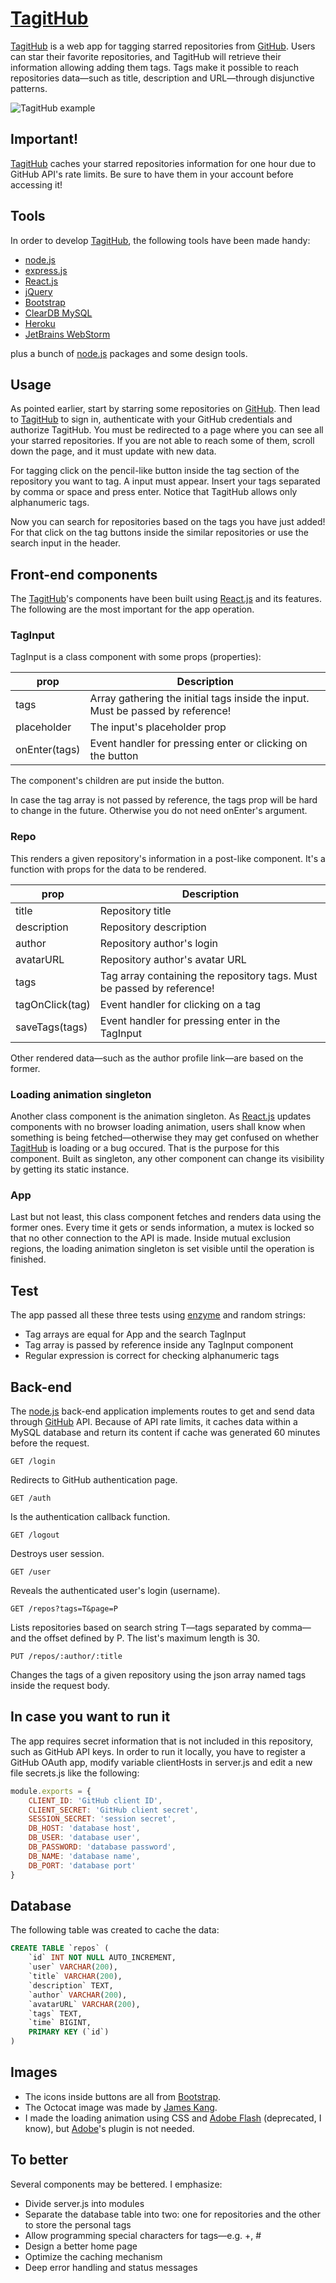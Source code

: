 # [TagitHub]

[TagitHub] is a web app for tagging starred repositories from [GitHub]. Users can star their favorite repositories, and TagitHub will retrieve their information allowing adding them tags. Tags make it possible to reach repositories data—such as title, description and URL—through disjunctive patterns.

![TagitHub example](https://github.com/fil1pe/TagitHub/blob/master/screen.gif)

## Important!

[TagitHub] caches your starred repositories information for one hour due to GitHub API's rate limits. Be sure to have them in your account before accessing it!

## Tools

In order to develop [TagitHub], the following tools have been made handy:

* [node.js]
* [express.js]
* [React.js]
* [jQuery]
* [Bootstrap]
* [ClearDB MySQL]
* [Heroku]
* [JetBrains WebStorm]

plus a bunch of [node.js] packages and some design tools.

## Usage

As pointed earlier, start by starring some repositories on [GitHub]. Then lead to [TagitHub] to sign in, authenticate with your GitHub credentials and authorize TagitHub. You must be redirected to a page where you can see all your starred repositories. If you are not able to reach some of them, scroll down the page, and it must update with new data.

For tagging click on the pencil-like button inside the tag section of the repository you want to tag. A input must appear. Insert your tags separated by comma or space and press enter. Notice that TagitHub allows only alphanumeric tags.

Now you can search for repositories based on the tags you have just added! For that click on the tag buttons inside the similar repositories or use the search input in the header.

## Front-end components

The [TagitHub]'s components have been built using [React.js] and its features. The following are the most important for the app operation.

### TagInput

TagInput is a class component with some props (properties):

| prop | Description |
| ---- | ----------- |
| tags | Array gathering the initial tags inside the input. Must be passed by reference! |
| placeholder | The input's placeholder prop |
| onEnter(tags) | Event handler for pressing enter or clicking on the button |

The component's children are put inside the button.

In case the tag array is not passed by reference, the tags prop will be hard to change in the future. Otherwise you do not need onEnter's argument.

### Repo

This renders a given repository's information in a post-like component. It's a function with props for the data to be rendered.

| prop | Description |
| ---- | ----------- |
| title | Repository title |
| description | Repository description |
| author | Repository author's login |
| avatarURL | Repository author's avatar URL |
| tags | Tag array containing the repository tags. Must be passed by reference! |
| tagOnClick(tag) | Event handler for clicking on a tag |
| saveTags(tags) | Event handler for pressing enter in the TagInput |

Other rendered data—such as the author profile link—are based on the former.

### Loading animation singleton

Another class component is the animation singleton. As [React.js] updates components with no browser loading animation, users shall know when something is being fetched—otherwise they may get confused on whether [TagitHub] is loading or a bug occured. That is the purpose for this component. Built as singleton, any other component can change its visibility by getting its static instance.

### App

Last but not least, this class component fetches and renders data using the former ones. Every time it gets or sends information, a mutex is locked so that no other connection to the API is made. Inside mutual exclusion regions, the loading animation singleton is set visible until the operation is finished.

## Test

The app passed all these three tests using [enzyme] and random strings:

* Tag arrays are equal for App and the search TagInput
* Tag array is passed by reference inside any TagInput component
* Regular expression is correct for checking alphanumeric tags

## Back-end

The [node.js] back-end application implements routes to get and send data through [GitHub] API. Because of API rate limits, it caches data within a MySQL database and return its content if cache was generated 60 minutes before the request.

~~~
GET /login
~~~

Redirects to GitHub authentication page.

~~~
GET /auth
~~~

Is the authentication callback function.

~~~
GET /logout
~~~

Destroys user session.

~~~
GET /user
~~~

Reveals the authenticated user's login (username).

~~~
GET /repos?tags=T&page=P
~~~

Lists repositories based on search string T—tags separated by comma—and the offset defined by P. The list's maximum length is 30.

~~~
PUT /repos/:author/:title
~~~

Changes the tags of a given repository using the json array named tags inside the request body.

## In case you want to run it

The app requires secret information that is not included in this repository, such as GitHub API keys. In order to run it locally, you have to register a GitHub OAuth app, modify variable clientHosts in server.js and edit a new file secrets.js like the following:

~~~javascript
module.exports = {
    CLIENT_ID: 'GitHub client ID',
    CLIENT_SECRET: 'GitHub client secret',
    SESSION_SECRET: 'session secret',
    DB_HOST: 'database host',
    DB_USER: 'database user',
    DB_PASSWORD: 'database password',
    DB_NAME: 'database name',
    DB_PORT: 'database port'
}
~~~

## Database

The following table was created to cache the data:

~~~~sql
CREATE TABLE `repos` (
    `id` INT NOT NULL AUTO_INCREMENT,
    `user` VARCHAR(200),
    `title` VARCHAR(200),
    `description` TEXT,
    `author` VARCHAR(200),
    `avatarURL` VARCHAR(200),
    `tags` TEXT,
    `time` BIGINT,
    PRIMARY KEY (`id`)
)
~~~~

## Images

- The icons inside buttons are all from [Bootstrap].
- The Octocat image was made by [James Kang].
- I made the loading animation using CSS and [Adobe Flash] (deprecated, I know), but [Adobe]'s plugin is not needed.

## To better

Several components may be bettered. I emphasize:

* Divide server.js into modules
* Separate the database table into two: one for repositories and the other to store the personal tags 
* Allow programming special characters for tags—e.g. +, #
* Design a better home page
* Optimize the caching mechanism
* Deep error handling and status messages

[GitHub]: <https://github.com>
[TagitHub]: <https://tagithub.herokuapp.com>
[node.js]: <https://nodejs.org>
[express.js]: <https://expressjs.com>
[React.js]: <https://reactjs.org>
[jQuery]: <https://jquery.com>
[ClearDB MySQL]: <https://devcenter.heroku.com/articles/cleardb>
[Heroku]: <https://heroku.com>
[Bootstrap]: <https://getbootstrap.com>
[JetBrains WebStorm]: <https://www.jetbrains.com/webstorm>
[Adobe Flash]: <https://www.adobe.com/products/animate.html>
[enzyme]: <https://www.npmjs.com/package/enzyme>

[James Kang]: <https://github.com/jeejkang>
[Adobe]: <https://www.adobe.com>